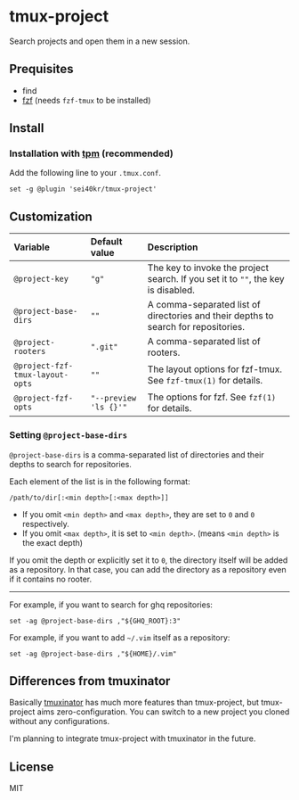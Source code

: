 # tmux-project

Search projects and open them in a new session.

## Prequisites

- find
- [fzf](https://github.com/junegunn/fzf) (needs `fzf-tmux` to be installed)

## Install

### Installation with [tpm](https://github.com/tmux-plugins/tpm) (recommended)

Add the following line to your `.tmux.conf`.

```tmux
set -g @plugin 'sei40kr/tmux-project'
```

## Customization

| Variable                        | Default value         | Description                                                                        |
| :------------------------------ | :-------------------- | :--------------------------------------------------------------------------------- |
| `@project-key`                  | `"g"`                 | The key to invoke the project search. If you set it to `""`, the key is disabled.  |
| `@project-base-dirs`            | `""`                  | A comma-separated list of directories and their depths to search for repositories. |
| `@project-rooters`              | `".git"`              | A comma-separated list of rooters.                                                 |
| `@project-fzf-tmux-layout-opts` | `""`                  | The layout options for fzf-tmux. See `fzf-tmux(1)` for details.                    |
| `@project-fzf-opts`             | `"--preview 'ls {}'"` | The options for fzf. See `fzf(1)` for details.                                     |

### Setting `@project-base-dirs`

`@project-base-dirs` is a comma-separated list of directories and their depths to search for repositories.

Each element of the list is in the following format:

```
/path/to/dir[:<min depth>[:<max depth>]]
```

- If you omit `<min depth>` and `<max depth>`, they are set to `0` and `0` respectively.
- If you omit `<max depth>`, it is set to `<min depth>`. (means `<min depth>` is the exact depth)

If you omit the depth or explicitly set it to `0`, the directory itself will be
added as a repository. In that case, you can add the directory as a repository
even if it contains no rooter.

---

For example, if you want to search for ghq repositories:

```tmux
set -ag @project-base-dirs ,"${GHQ_ROOT}:3"
```

For example, if you want to add `~/.vim` itself as a repository:

```tmux
set -ag @project-base-dirs ,"${HOME}/.vim"
```

## Differences from tmuxinator

Basically [tmuxinator](https://github.com/tmuxinator/tmuxinator) has much more
features than tmux-project, but tmux-project aims zero-configuration.
You can switch to a new project you cloned without any configurations.

I'm planning to integrate tmux-project with tmuxinator in the future.

## License

MIT
